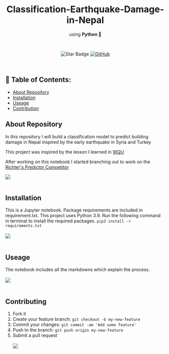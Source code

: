 <h1 align="center"> Classification-Earthquake-Damage-in-Nepal  </h1>
<p align="center">using <b>Python 🐍</b></p><br>
<p align="center">
  <img src="https://img.shields.io/static/v1?label=%F0%9F%8C%9F&message=If%20Useful&style=style=flat&color=BC4E99" alt="Star Badge"/>
  <a href="https://github.com/tuancompa2610">
    <img src="https://img.shields.io/github/followers/dolong2110?style=social&link=https://github.com/tuancompa2610" alt="GitHub"/>
  </a>
</p>
<br>

## 📃 Table of Contents:
  - [About Repository](#-about-repository)
  - [Installation](#-installation)
  - [Useage](#-useage)
  - [Contribution](#-contribution)
  
## About Repository
In this repository I will build a classification model to predict building damage in Nepal inspired by the early earthquake in Syria and Turkey

This project was inspired by the lesson I learned in [WQU](https://www.wqu.edu/)

After working on this notebook I started branching out to work on the [Richter's Predictor Competitor](https://www.drivendata.org/competitions/57/nepal-earthquake/page/136/)

[![](https://img.shields.io/badge/back%20to%20top-%E2%86%A9-red)](#-table-of-contents)
<br><br>
## Installation
This is a Jupyter notebook. Package requirements are included in requirement.txt. This project uses Python 3.9. Run the following command in terminal to install the required packages. `pip3 install -r requirements.txt`
<br><br>
[![](https://img.shields.io/badge/back%20to%20top-%E2%86%A9-red)](#-table-of-contents)
<br><br>
## Useage
The notebook includes all the markdowns which explain the process.
<br><br>
[![](https://img.shields.io/badge/back%20to%20top-%E2%86%A9-red)](#-table-of-contents)
<br><br>
## Contributing
1. Fork it
2. Create your feature branch: `git checkout -b my-new-feature`
3. Commit your changes: `git commit -am 'Add some feature'`
4. Push to the branch: `git push origin my-new-feature`
5. Submit a pull request
<br><br>
[![](https://img.shields.io/badge/back%20to%20top-%E2%86%A9-red)](#-table-of-contents)
<br><br>
